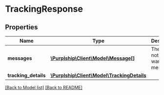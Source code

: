 # TrackingResponse

## Properties
Name | Type | Description | Notes
------------ | ------------- | ------------- | -------------
**messages** | [**\Purplship\Client\Model\Message[]**](Message.md) | The list of note or warning messages | [optional] 
**tracking_details** | [**\Purplship\Client\Model\TrackingDetails**](TrackingDetails.md) |  | [optional] 

[[Back to Model list]](../README.md#documentation-for-models) [[Back to README]](../README.md)


